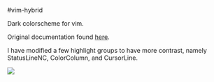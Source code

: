 #vim-hybrid

Dark colorscheme for vim.

Original documentation found [here](https://github.com/w0ng/vim-hybrid).

I have modified a few highlight groups to have more contrast, namely StatusLineNC, ColorColumn, and CursorLine.

![](https://cloud.githubusercontent.com/assets/9126138/6469184/7b54ea88-c197-11e4-8e3d-a0a04b1fed0c.png)
